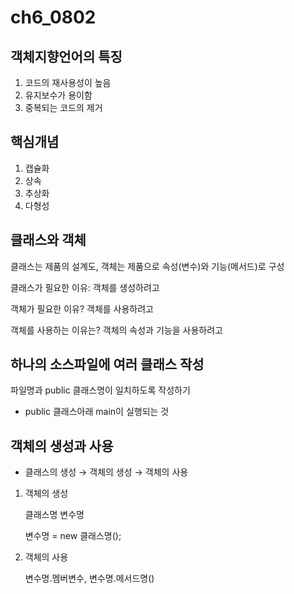 # ch6_0802

## 객체지향언어의 특징

1. 코드의 재사용성이 높음
2. 유지보수가 용이함
3. 중복되는 코드의 제거

## 핵심개념

1. 캡슐화
2. 상속
3. 추상화
4. 다형성

## 클래스와 객체

클래스는 제품의 설계도, 객체는 제품으로 속성(변수)와 기능(메서드)로 구성

클래스가 필요한 이유: 객체를 생성하려고

객체가 필요한 이유? 객체를 사용하려고

객체를 사용하는 이유는? 객체의 속성과 기능을 사용하려고

## 하나의 소스파일에 여러 클래스 작성

파일명과 public 클래스명이 일치하도록 작성하기

- public 클래스아래 main이 실행되는 것

## 객체의 생성과 사용

- 클래스의 생성 → 객체의 생성 → 객체의 사용
1. 객체의 생성
    
    클래스명 변수명
    
    변수명 = new 클래스명();
    
2. 객체의 사용
    
    변수명.멤버변수, 변수명.메서드명()